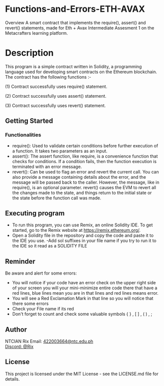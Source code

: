 # Functions-and-Errors-ETH-AVAX
Overview
A smart contract that implements the require(), assert() and revert() statements, made for Eth + Avax Intermediate Assesment 1 on the Metacrafters learning platform.

# Description

This program is a simple contract written in Solidity, a programming language used for developing smart contracts on the Ethereum blockchain. The contract has the following functions :-

(1) Contract successfully uses require() statement.

(2) Contract successfully uses assert() statement.

(3) Contract successfully uses revert() statement.

## Getting Started
### Functionalities
- require(): Used to validate certain conditions before further execution of a function. It takes two parameters as an input.
- assert(): The assert function, like require, is a convenience function that checks for conditions. If a condition fails, then the function execution is terminated with an error message.
- revert(): Can be used to flag an error and revert the current call. You can also provide a message containing details about the error, and the message will be passed back to the caller. However, the message, like in require(), is an optional parameter. revert() causes the EVM to revert all the changes made to the state, and things return to the initial state or the state before the function call was made.
## Executing program
- To run this program, you can use Remix, an online Solidity IDE. To get started, go to the Remix website at https://remix.ethereum.org/.
- Open a Solidity file in the repository and copy the code and paste it to the IDE you use.
-Add sol suffixes in your file name if you try to run it to the IDE so it read as a SOLIDITY FILE

## Reminder
Be aware and alert for some errors:

- You will notice if your code have an error check on the upper right side of your screen you will your mini-minimize entire code there that have a red lines, blue lines mean you are in that lines and red lines means error.
- You will see a Red Exclamation Mark in that line so you will notice that there some errors
- Check your File name if its red
- Don't forget to count and check some valuable symbols { } , [ ] , ( ) , ;

## Author
NTCIAN Rix
Email: 422003664@ntc.edu.ph
<br>
[Discord: @Rix](https://discord.com/channels/@me)

## License

This project is licensed under the MIT License - see the LICENSE.md file for details.



